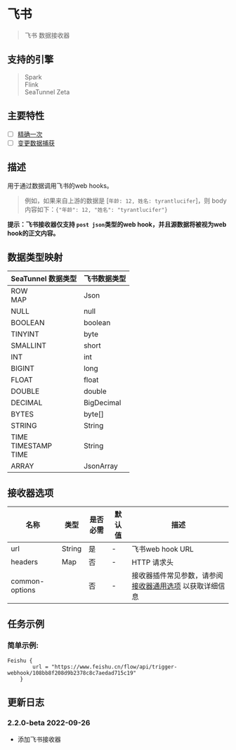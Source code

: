 # 飞书

> 飞书 数据接收器

## 支持的引擎

> Spark<br/>
> Flink<br/>
> SeaTunnel Zeta<br/>

## 主要特性

- [ ] [精确一次](../../concept/connector-v2-features.md)
- [ ] [变更数据捕获](../../concept/connector-v2-features.md)

## 描述

用于通过数据调用飞书的web hooks。

> 例如，如果来自上游的数据是 [`年龄: 12, 姓名: tyrantlucifer`]，则 body 内容如下：`{"年龄": 12, "姓名": "tyrantlucifer"}`

**提示：飞书接收器仅支持 `post json`类型的web hook，并且源数据将被视为web hook的正文内容。**

## 数据类型映射

|       SeaTunnel 数据类型        |   飞书数据类型   |
|-----------------------------|------------|
| ROW<br/>MAP                 | Json       |
| NULL                        | null       |
| BOOLEAN                     | boolean    |
| TINYINT                     | byte       |
| SMALLINT                    | short      |
| INT                         | int        |
| BIGINT                      | long       |
| FLOAT                       | float      |
| DOUBLE                      | double     |
| DECIMAL                     | BigDecimal |
| BYTES                       | byte[]     |
| STRING                      | String     |
| TIME<br/>TIMESTAMP<br/>TIME | String     |
| ARRAY                       | JsonArray  |

## 接收器选项

|       名称       |   类型   | 是否必需 | 默认值 |                           描述                            |
|----------------|--------|------|-----|---------------------------------------------------------|
| url            | String | 是    | -   | 飞书web hook URL                                          |
| headers        | Map    | 否    | -   | HTTP 请求头                                                |
| common-options |        | 否    | -   | 接收器插件常见参数，请参阅 [接收器通用选项](../sink-common-options) 以获取详细信息 |

## 任务示例

### 简单示例:

```hocon
Feishu {
        url = "https://www.feishu.cn/flow/api/trigger-webhook/108bb8f208d9b2378c8c7aedad715c19"
    }
```

## 更新日志

### 2.2.0-beta 2022-09-26

- 添加飞书接收器

